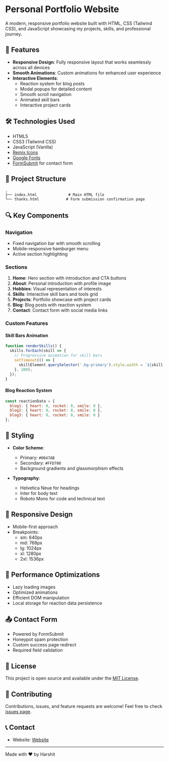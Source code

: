 # Personal Portfolio Website

A modern, responsive portfolio website built with HTML, CSS (Tailwind CSS), and JavaScript showcasing my projects, skills, and professional journey.

## 🌟 Features

- **Responsive Design**: Fully responsive layout that works seamlessly across all devices
- **Smooth Animations**: Custom animations for enhanced user experience
- **Interactive Elements**: 
  - Reaction system for blog posts
  - Modal popups for detailed content
  - Smooth scroll navigation
  - Animated skill bars
  - Interactive project cards

## 🛠️ Technologies Used

- HTML5
- CSS3 (Tailwind CSS)
- JavaScript (Vanilla)
- [Remix Icons](https://remixicon.com/)
- [Google Fonts](https://fonts.google.com/)
- [FormSubmit](https://formsubmit.co/) for contact form

## 📂 Project Structure

```plaintext
.
├── index.html              # Main HTML file
└── thanks.html            # Form submission confirmation page
```

## 🔍 Key Components

### Navigation
- Fixed navigation bar with smooth scrolling
- Mobile-responsive hamburger menu
- Active section highlighting

### Sections
1. **Home**: Hero section with introduction and CTA buttons
2. **About**: Personal introduction with profile image
3. **Hobbies**: Visual representation of interests
4. **Skills**: Interactive skill bars and tools grid
5. **Projects**: Portfolio showcase with project cards
6. **Blog**: Blog posts with reaction system
7. **Contact**: Contact form with social media links

### Custom Features

#### Skill Bars Animation
```javascript
function renderSkills() {
  skills.forEach(skill => {
    // Progressive animation for skill bars
    setTimeout(() => {
      skillElement.querySelector('.bg-primary').style.width = `${skill.level}%`;
    }, 200);
  });
}
```

#### Blog Reaction System
```javascript
const reactionData = {
  blog1: { heart: 0, rocket: 0, smile: 0 },
  blog2: { heart: 0, rocket: 0, smile: 0 },
  blog3: { heart: 0, rocket: 0, smile: 0 }
};
```

## 🎨 Styling

- **Color Scheme**:
  - Primary: `#0047AB`
  - Secondary: `#FFD700`
  - Background gradients and glassmorphism effects

- **Typography**:
  - Helvetica Neue for headings
  - Inter for body text
  - Roboto Mono for code and technical text

## 📱 Responsive Design

- Mobile-first approach
- Breakpoints:
  - sm: 640px
  - md: 768px
  - lg: 1024px
  - xl: 1280px
  - 2xl: 1536px

## 🚀 Performance Optimizations

- Lazy loading images
- Optimized animations
- Efficient DOM manipulation
- Local storage for reaction data persistence

## 📤 Contact Form

- Powered by FormSubmit
- Honeypot spam protection
- Custom success page redirect
- Required field validation

## 📝 License

This project is open source and available under the [MIT License](LICENSE).

## 🤝 Contributing

Contributions, issues, and feature requests are welcome! Feel free to check [issues page](issues).

## 📞 Contact

- Website: [ Website](https://itsharshitgoat.github.io/Website/)
---
Made with ❤️ by Harshit
